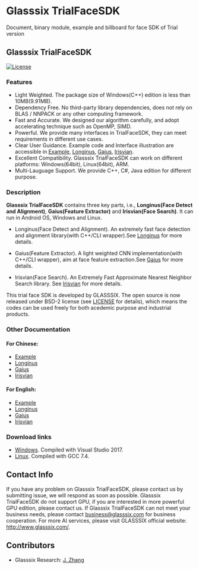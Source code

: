 # Glasssix TrialFaceSDK
Document, binary module, example and billboard for face SDK of Trial version

## Glasssix TrialFaceSDK 

[![License](https://img.shields.io/badge/license-BSD-blue.svg)](LICENSE)

### Features

- Light Weighted. The package size of Windows(C++) edition is less than 10MB(9.91MB).
- Dependency Free. No third-party library dependencies, does not rely on BLAS / NNPACK or any other computing framework.
- Fast and Accurate. We designed our algorithm carefully, and adopt accelerating technique such as OpenMP, SIMD.
- Powerful. We provide many interfaces in TrialFaceSDK, they can meet requirements in different use cases.
- Clear User Guidance. Example code and Interface illustration are accessible in [Example](./x86/Windows/C++/README.md), [Longinus](./doc/Longinus_Ch.md), [Gaius](./doc/Gaius_Ch.md), [Irisvian](./doc/Irisvian_Ch.md).
- Excellent Compatibility. Glasssix TrialFaceSDK can work on different platforms: Windows(64bit), Linux(64bit), ARM.
- Multi-Lauguage Support. We provide C++, C#, Java edition for different purpose.

### Description

**Glasssix TrialFaceSDK** contains three key parts, i.e., **Longinus(Face Detect and Alignment)**, **Gaius(Feature Extractor)** and **Irisvian(Face Search)**. It can run in Android OS, Windows and Linux.

* Longinus(Face Detect and Alignment). An extremely fast face detection and alignment library(with C++/CLI wrapper).See [Longinus](./doc/Longinus_Ch.md) for more details. 

* Gaius(Feature Extractor). A light weighted CNN implementation(with C++/CLI wrapper), aim at face feature extraction.See [Gaius](./doc/Gaius_Ch.md) for more details.

* Irisvian(Face Search). An Extremely Fast Approximate Nearest Neighbor Search library. See [Irisvian](./doc/Irisvian_Ch.md) for more details. 

This trial face SDK is developed by GLASSSIX. The open source is now released under BSD-2 license (see [LICENSE](LICENSE) for details), which means the codes can be used freely for both acedemic purpose and industrial products.

### Other Documentation

#### For Chinese:
* [Example](./x86/Windows/C++/README.md)
* [Longinus](./doc/Longinus_Ch.md)
* [Gaius](./doc/Gaius_Ch.md)
* [Irisvian](./doc/Irisvian_Ch.md)

#### For English:
* [Example](./x86/Windows/C++/README.md)
* [Longinus](./doc/Longinus_Eng.md)
* [Gaius](./doc/Gaius_Eng.md)
* [Irisvian](./doc/Irisvian_Eng.md)

### Download links
* [Windows](./x86/Windows). Compiled with Visual Studio 2017.
* [Linux](./x86/Linux). Compiled with GCC 7.4.

## Contact Info

If you have any problem on Glasssix TrialFaceSDK, please contact us by submitting issue, we will respond as soon as possible.
Glasssix TrialFaceSDK do not support GPU, if you are interested in more powerful GPU edition, please contact us.
If Glasssix TrialFaceSDK can not meet your business needs, please contact business@glasssix.com for business cooperation. 
For more AI services, please visit GLASSSIX official website: http://www.glasssix.com/.

## Contributors

- Glasssix Research: [J. Zhang](https://github.com/fengye2two)

